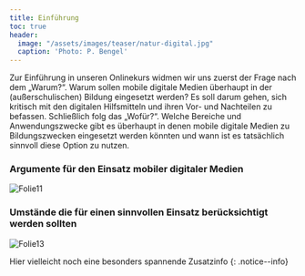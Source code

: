 ```yaml
---
title: Einführung
toc: true
header:
  image: "/assets/images/teaser/natur-digital.jpg"
  caption: 'Photo: P. Bengel'
---
```


Zur Einführung in unseren Onlinekurs widmen wir uns zuerst der Frage nach dem „Warum?“. Warum sollen mobile digitale Medien überhaupt in der (außerschulischen) Bildung eingesetzt werden? Es soll darum gehen, sich kritisch mit den digitalen Hilfsmitteln und ihren Vor- und Nachteilen zu befassen. Schließlich folg das „Wofür?“. Welche Bereiche und Anwendungszwecke gibt es überhaupt in denen mobile digitale Medien zu Bildungszwecken eingesetzt werden könnten und wann ist es tatsächlich sinnvoll diese Option zu nutzen. 
<!--more-->

### Argumente für den Einsatz mobiler digitaler Medien
![Folie11]({{site.baseurl}}/assets/images/Folie11.png)
### Umstände die für einen sinnvollen Einsatz berücksichtigt werden sollten
![Folie13]({{site.baseurl}}/assets/images/Folie13.png)

Hier vielleicht noch eine besonders spannende Zusatzinfo 
{: .notice--info}



